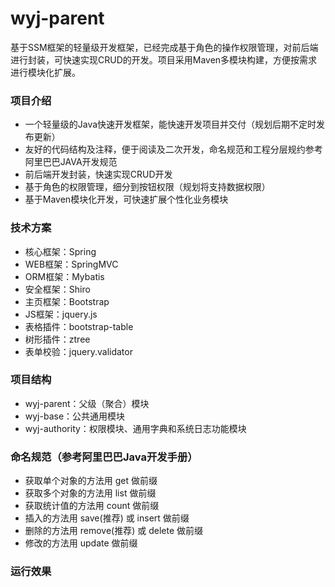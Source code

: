 # wyj-parent
基于SSM框架的轻量级开发框架，已经完成基于角色的操作权限管理，对前后端进行封装，可快速实现CRUD的开发。项目采用Maven多模块构建，方便按需求进行模块化扩展。

### 项目介绍
- 一个轻量级的Java快速开发框架，能快速开发项目并交付（规划后期不定时发布更新）
- 友好的代码结构及注释，便于阅读及二次开发，命名规范和工程分层规约参考阿里巴巴JAVA开发规范
- 前后端开发封装，快速实现CRUD开发
- 基于角色的权限管理，细分到按钮权限（规划将支持数据权限）
- 基于Maven模块化开发，可快速扩展个性化业务模块
### 技术方案
- 核心框架：Spring
- WEB框架：SpringMVC
- ORM框架：Mybatis
- 安全框架：Shiro
- 主页框架：Bootstrap
- JS框架：jquery.js
- 表格插件：bootstrap-table
- 树形插件：ztree
- 表单校验：jquery.validator
### 项目结构
- wyj-parent：父级（聚合）模块
- wyj-base：公共通用模块
- wyj-authority：权限模块、通用字典和系统日志功能模块
### 命名规范（参考阿里巴巴Java开发手册）
-  获取单个对象的方法用 get 做前缀
-  获取多个对象的方法用 list 做前缀
-  获取统计值的方法用 count 做前缀
-  插入的方法用 save(推荐) 或 insert 做前缀
-  删除的方法用 remove(推荐) 或 delete 做前缀
-  修改的方法用 update 做前缀
### 运行效果